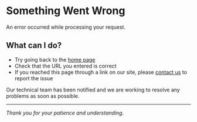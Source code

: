 # Something Went Wrong

An error occurred while processing your request.

## What can I do?

- Try going back to the [home page](/)
- Check that the URL you entered is correct
- If you reached this page through a link on our site, please [contact us](/contact) to report the issue

Our technical team has been notified and we are working to resolve any problems as soon as possible.

---

_Thank you for your patience and understanding._
